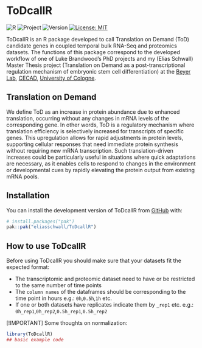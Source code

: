 
<!-- README.md is generated from README.Rmd. Please edit that file -->

# ToDcallR

<!-- badges: start -->

![R](https://img.shields.io/badge/R-276DC3?style=for-the-badge&logo=r&logoColor=white)
![Project](https://img.shields.io/badge/Master--PhD-Thesis-blue)
![Version](https://img.shields.io/badge/Version-0.1.0-red) [![License:
MIT](https://cdn.prod.website-files.com/5e0f1144930a8bc8aace526c/65dd9eb5aaca434fac4f1c34_License-MIT-blue.svg)](/LICENSE)
<!-- badges: end -->

ToDcallR is an R package developed to call Translation on Demand (ToD)
candidate genes in coupled temporal bulk RNA-Seq and proteomics
datasets. The functions of this package correspond to the developed
workflow of one of Luke Brandwood’s PhD projects and my (Elias Schwall)
Master Thesis project (Translation on Demand as a post-transcriptional
regulation mechanism of embryonic stem cell differentiation) at the
[Beyer
Lab](https://www.cecad.uni-koeln.de/research/principal-investigators/full-members/andreas-beyer),
[CECAD](https://www.cecad.uni-koeln.de/home), [University of
Cologne](https://www.uni-koeln.de/en/).

## Translation on Demand

We define ToD as an increase in protein abundance due to enhanced
translation, occurring without any changes in mRNA levels of the
corresponding gene. In other words, ToD is a regulatory mechanism where
translation efficiency is selectively increased for transcripts of
specific genes. This upregulation allows for rapid adjustments in
protein levels, supporting cellular responses that need immediate
protein synthesis without requiring new mRNA transcription. Such
translation-driven increases could be particularly useful in situations
where quick adaptations are necessary, as it enables cells to respond to
changes in the environment or developmental cues by rapidly elevating
the protein output from existing mRNA pools.

## Installation

You can install the development version of ToDcallR from
[GitHub](https://github.com/) with:

``` r
# install.packages("pak")
pak::pak("eliasschwall/ToDcallR")
```

## How to use ToDcallR

Before using ToDcallR you should make sure that your datasets fit the
expected format:

- The transcriptomic and proteomic dataset need to have or be restricted
  to the same number of time points
- The `column names` of the dataframes should be corresponding to the
  time point in hours e.g.: `0h`,`0.5h`,`1h` etc.
- If one or both datasets have replicates indicate them by `_rep1` etc.
  e.g.: `0h_rep1`,`0h_rep2`,`0.5h_rep1`,`0.5h_rep2`

[!IMPORTANT]
Some thoughts on normalization:

``` r
library(ToDcallR)
## basic example code
```

